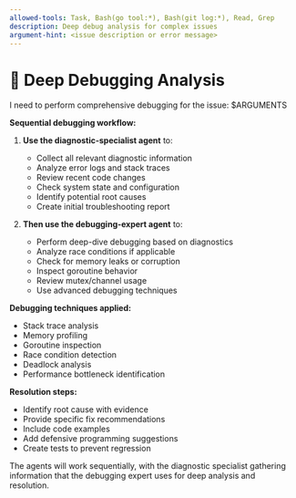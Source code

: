 ```yaml
---
allowed-tools: Task, Bash(go tool:*), Bash(git log:*), Read, Grep
description: Deep debug analysis for complex issues
argument-hint: <issue description or error message>
---
```

# 🐛 Deep Debugging Analysis

I need to perform comprehensive debugging for the issue: $ARGUMENTS

**Sequential debugging workflow:**

1. **Use the diagnostic-specialist agent** to:
   - Collect all relevant diagnostic information
   - Analyze error logs and stack traces
   - Review recent code changes
   - Check system state and configuration
   - Identify potential root causes
   - Create initial troubleshooting report

2. **Then use the debugging-expert agent** to:
   - Perform deep-dive debugging based on diagnostics
   - Analyze race conditions if applicable
   - Check for memory leaks or corruption
   - Inspect goroutine behavior
   - Review mutex/channel usage
   - Use advanced debugging techniques

**Debugging techniques applied:**
- Stack trace analysis
- Memory profiling
- Goroutine inspection
- Race condition detection
- Deadlock analysis
- Performance bottleneck identification

**Resolution steps:**
- Identify root cause with evidence
- Provide specific fix recommendations
- Include code examples
- Add defensive programming suggestions
- Create tests to prevent regression

The agents will work sequentially, with the diagnostic specialist gathering information that the debugging expert uses for deep analysis and resolution.
